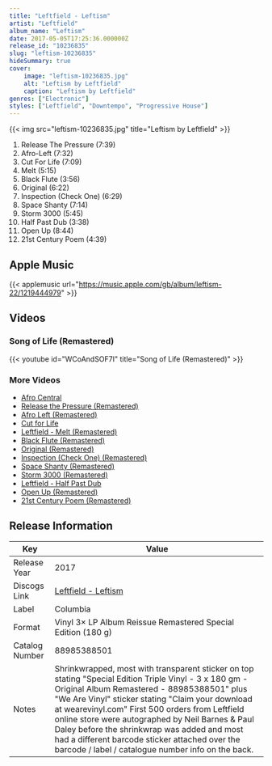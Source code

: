 ```yaml
---
title: "Leftfield - Leftism"
artist: "Leftfield"
album_name: "Leftism"
date: 2017-05-05T17:25:36.000000Z
release_id: "10236835"
slug: "leftism-10236835"
hideSummary: true
cover:
    image: "leftism-10236835.jpg"
    alt: "Leftism by Leftfield"
    caption: "Leftism by Leftfield"
genres: ["Electronic"]
styles: ["Leftfield", "Downtempo", "Progressive House"]
---
```


{{< img src="leftism-10236835.jpg" title="Leftism by Leftfield" >}}

<!-- section break -->

1. Release The Pressure (7:39)
2. Afro-Left (7:32)
3. Cut For Life (7:09)
4. Melt (5:15)
5. Black Flute (3:56)
6. Original (6:22)
7. Inspection (Check One) (6:29)
8. Space Shanty (7:14)
9. Storm 3000 (5:45)
10. Half Past Dub (3:38)
11. Open Up (8:44)
12. 21st Century Poem (4:39)

<!-- section break -->




## Apple Music
{{< applemusic url="https://music.apple.com/gb/album/leftism-22/1219444979" >}}





## Videos
### Song of Life (Remastered)
{{< youtube id="WCoAndSOF7I" title="Song of Life (Remastered)" >}}<br>

### More Videos

- [Afro Central](https://www.youtube.com/watch?v=N3UOtyGnK1s)
- [Release the Pressure (Remastered)](https://www.youtube.com/watch?v=IbmXemypQbM)
- [Afro Left (Remastered)](https://www.youtube.com/watch?v=jYjk4ySEN-Y)
- [Cut for Life](https://www.youtube.com/watch?v=TGN5G0cGdTA)
- [Leftfield - Melt (Remastered)](https://www.youtube.com/watch?v=jaWZl2JiYlw)
- [Black Flute (Remastered)](https://www.youtube.com/watch?v=g0Iacn8WKhs)
- [Original (Remastered)](https://www.youtube.com/watch?v=CUgeEeEoFko)
- [Inspection (Check One) (Remastered)](https://www.youtube.com/watch?v=84ZyRbb20-4)
- [Space Shanty (Remastered)](https://www.youtube.com/watch?v=mis_CxAJ63U)
- [Storm 3000 (Remastered)](https://www.youtube.com/watch?v=D2N99BwVmXw)
- [Leftfield - Half Past Dub](https://www.youtube.com/watch?v=apwG4hhkd_U)
- [Open Up (Remastered)](https://www.youtube.com/watch?v=uq3IAHVDCGM)
- [21st Century Poem (Remastered)](https://www.youtube.com/watch?v=Ysve0XA8QjU)


## Release Information
|  Key           | Value                                                |
| ---------------| ---------------------------------------------------- |
| Release Year   | 2017                                   |
| Discogs Link   | [Leftfield - Leftism](https://www.discogs.com/release/10236835-Leftfield-Leftism) |
| Label          | Columbia |
| Format         | Vinyl 3× LP Album Reissue Remastered Special Edition (180 g) |
| Catalog Number | 88985388501 |
| Notes | Shrinkwrapped, most with transparent sticker on top stating "Special Edition Triple Vinyl - 3 x 180 gm - Original Album Remastered - 88985388501" plus "We Are Vinyl" sticker stating "Claim your download at wearevinyl.com"  First 500 orders from Leftfield online store were autographed by Neil Barnes & Paul Daley before the shrinkwrap was added and most had a different barcode sticker attached over the barcode / label / catalogue number info on the back.  |